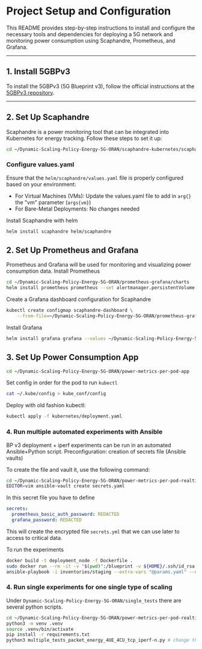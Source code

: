 # Project Setup and Configuration

This README provides step-by-step instructions to install and configure the necessary tools and dependencies for deploying a 5G network and monitoring power consumption using Scaphandre, Prometheus, and Grafana.

---

## 1. Install 5GBPv3

To install the 5GBPv3 (5G Blueprint v3), follow the official instructions at the [5GBPv3 repository](https://gitlab.inria.fr/slices-ri/blueprints/post-5g/reference_implementation/-/tree/main?ref_type=heads#deploy-5g-network).

---

## 2. Set Up Scaphandre

Scaphandre is a power monitoring tool that can be integrated into Kubernetes for energy tracking. Follow these steps to set it up:

```bash
cd ~/Dynamic-Scaling-Policy-Energy-5G-ORAN/scaphandre-kubernetes/scaphandre/
```

### Configure values.yaml

Ensure that the `helm/scaphandre/values.yaml` file is properly configured based on your environment:

- For Virtual Machines (VMs): Update the values.yaml file to add in `arg{}` the "vm" parameter (`args{vm}`)
- For Bare-Metal Deployments: No changes needed

Install Scaphandre with helm
```bash
helm install scaphandre helm/scaphandre
```

## 2. Set Up Prometheus and Grafana

Prometheus and Grafana will be used for monitoring and visualizing power consumption data.
Install Prometheus

```bash
cd ~/Dynamic-Scaling-Policy-Energy-5G-ORAN/prometheus-grafana/charts
helm install prometheus prometheus --set alertmanager.persistentVolume.enabled=false --set server.persistentVolume.enabled=false
```
Create a Grafana dashboard configuration for Scaphandre
```bash
kubectl create configmap scaphandre-dashboard \
    --from-file=~/Dynamic-Scaling-Policy-Energy-5G-ORAN/prometheus-grafana/charts/grafana/dashboards/custom-dashboard.json
```
Install Grafana
```bash
helm install grafana grafana --values ~/Dynamic-Scaling-Policy-Energy-5G-ORAN/scaphandre-kubernetes/scaphandre/docs_src/tutorials/grafana-helm-values.yaml
```

## 3. Set Up Power Consumption App
```bash
cd ~/Dynamic-Scaling-Policy-Energy-5G-ORAN/power-metrics-per-pod-app
```
Set config in order for the pod to run `kubectl`
```bash
cat ~/.kube/config > kube_conf/config
```
Deploy with old fashion kubectl:
```bash
kubectl apply -f kubernetes/deployment.yaml
```

### 4. Run multiple automated experiments with Ansible
BP v3 deployment + iperf experiments can be run in an automated Ansible+Python script.
Preconfiguration: creation of secrets file (Ansible vaults)

To create the file and vault it, use the following command:
```bash
cd ~/Dynamic-Scaling-Policy-Energy-5G-ORAN/power-metrics-per-pod-realtime/
EDITOR=vim ansible-vault create secrets.yaml
```
In this secret file you have to define
```yaml
secrets:
  prometheus_basic_auth_password: REDACTED
  grafana_password: REDACTED
```
This will create the encrypted file `secrets.yml` that we can use later to
access to critical data.

To run the experiments 
```bash
docker build -t deployment_node -f Dockerfile .
sudo docker run --rm -it -v "$(pwd)":/blueprint -v ${HOME}/.ssh/id_rsa:/id_rsa deployment_node
ansible-playbook -i inventories/staging --extra-vars "@params.yaml" --extra-vars "@params.5g.yaml" --extra-vars "@secrets.yaml" --ask-vault-pass run_tests.yaml
```

### 4. Run single experiments for one single type of scaling
Under `Dynamic-Scaling-Policy-Energy-5G-ORAN/single_tests` there are several python scripts.
```bash
cd ~/Dynamic-Scaling-Policy-Energy-5G-ORAN/power-metrics-per-pod-realtime/
python3 -m venv .venv
source .venv/bin/activate
pip install -r requirements.txt
python3 multiple_tests_packet_energy_4UE_4CU_tcp_iperf-n.py # change this to the configuration you want to test
```
